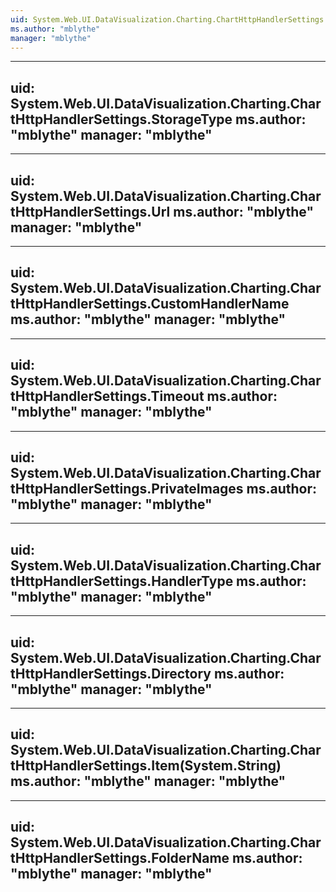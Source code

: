 ```yaml
---
uid: System.Web.UI.DataVisualization.Charting.ChartHttpHandlerSettings
ms.author: "mblythe"
manager: "mblythe"
---
```


---
uid: System.Web.UI.DataVisualization.Charting.ChartHttpHandlerSettings.StorageType
ms.author: "mblythe"
manager: "mblythe"
---

---
uid: System.Web.UI.DataVisualization.Charting.ChartHttpHandlerSettings.Url
ms.author: "mblythe"
manager: "mblythe"
---

---
uid: System.Web.UI.DataVisualization.Charting.ChartHttpHandlerSettings.CustomHandlerName
ms.author: "mblythe"
manager: "mblythe"
---

---
uid: System.Web.UI.DataVisualization.Charting.ChartHttpHandlerSettings.Timeout
ms.author: "mblythe"
manager: "mblythe"
---

---
uid: System.Web.UI.DataVisualization.Charting.ChartHttpHandlerSettings.PrivateImages
ms.author: "mblythe"
manager: "mblythe"
---

---
uid: System.Web.UI.DataVisualization.Charting.ChartHttpHandlerSettings.HandlerType
ms.author: "mblythe"
manager: "mblythe"
---

---
uid: System.Web.UI.DataVisualization.Charting.ChartHttpHandlerSettings.Directory
ms.author: "mblythe"
manager: "mblythe"
---

---
uid: System.Web.UI.DataVisualization.Charting.ChartHttpHandlerSettings.Item(System.String)
ms.author: "mblythe"
manager: "mblythe"
---

---
uid: System.Web.UI.DataVisualization.Charting.ChartHttpHandlerSettings.FolderName
ms.author: "mblythe"
manager: "mblythe"
---
